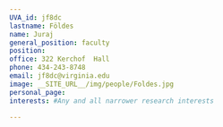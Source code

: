 ```yaml
---
UVA_id: jf8dc
lastname: Földes
name: Juraj
general_position: faculty
position:
office: 322 Kerchof  Hall
phone: 434-243-8748
email: jf8dc@virginia.edu
image: __SITE_URL__/img/people/Foldes.jpg
personal_page:
interests: #Any and all narrower research interests

---
```

